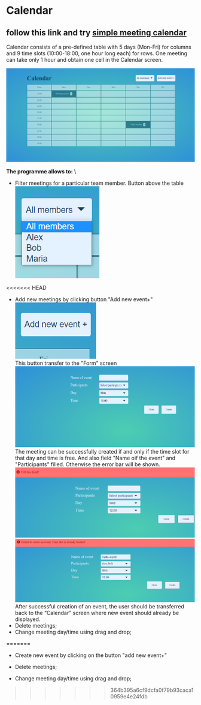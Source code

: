 # Сalendar 
## follow this link and try [simple meeting calendar](https://nataliakoshevaya.github.io/calendar/dist/calendar.html)

Calendar consists of a pre-defined table with 5 days (Mon-Fri) for columns and 9 time slots (10:00-18:00, one hour long each) for rows. One meeting can take only 1 hour and obtain one cell in the Calendar screen.  

![alt text](screenshots/calendar.png "Calendar")

**The programme allows to:** \
 + Filter meetings for a particular team member. Button above the table\
  ![alt text](screenshots/filter.png "filter") 

<<<<<<< HEAD
 + Add new meetings by clicking button "Add new event+" \
 ![alt text](screenshots/addbutton.png "btn add new event") \
    This button transfer to the "Form" screen\
    ![alt text](screenshots/form.png "form") \
    The meeting can be successfully created if and only if the time slot for that day and time is free. And also field "Name oif the event" and "Participants" filled. Otherwise the error bar will be shown.
    ![alt text](screenshots/error.png "fill this field") \
    ![alt text](screenshots/error2.png "timeslot is already booked") \
    After successful creation of an event, the user should be transferred back to the “Calendar” screen where new event should already be displayed. 
 + Delete meetings;
 + Change meeting day/time using drag and drop;

=======
 + Create new event by clicking on the button "add new event+" 
 
 + Delete meetings;
 + Change meeting day/time using drag and drop;
 
 
>>>>>>> 364b395a6cf9dcfa0f79b93caca10959e4e24fdb

